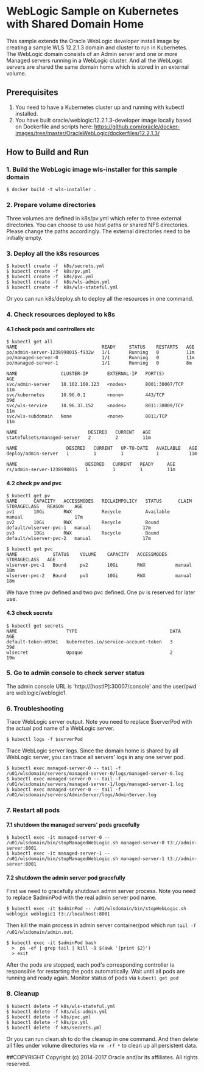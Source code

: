 WebLogic Sample on Kubernetes with Shared Domain Home
=========================================
This sample extends the Oracle WebLogic developer install image by creating a sample WLS 12.2.1.3 domain and cluster to run in Kubernetes. The WebLogic domain consists of an Admin server and one or more Managed servers running in a WebLogic cluster. And all the WebLogic servers are shared the same domain home which is stored in an external volume.

## Prerequisites
1. You need to have a Kubernetes cluster up and running with kubectl installed.
2. You have built oracle/weblogic:12.2.1.3-developer image locally based on Dockerfile and scripts here: https://github.com/oracle/docker-images/tree/master/OracleWebLogic/dockerfiles/12.2.1.3/

## How to Build and Run

### 1. Build the WebLogic image wls-installer for this sample domain
```
$ docker build -t wls-installer .
```

### 2. Prepare volume directories
Three volumes are defined in k8s/pv.yml which refer to three external directories. You can choose to use host paths or shared NFS directories. Please change the paths accordingly. The external directories need to be initially empty.
   
### 3. Deploy all the k8s resources
```
$ kubectl create -f  k8s/secrets.yml 
$ kubectl create -f  k8s/pv.yml 
$ kubectl create -f  k8s/pvc.yml
$ kubectl create -f  k8s/wls-admin.yml
$ kubectl create -f  k8s/wls-stateful.yml
```
Or you can run k8s/deploy.sh to deploy all the resources in one command.

### 4. Check resources deployed to k8s
#### 4.1 check pods and controllers etc
```
$ kubectl get all
NAME                               READY     STATUS    RESTARTS   AGE
po/admin-server-1238998015-f932w   1/1       Running   0          11m
po/managed-server-0                1/1       Running   0          11m
po/managed-server-1                1/1       Running   0          8m

NAME                CLUSTER-IP       EXTERNAL-IP   PORT(S)          AGE
svc/admin-server    10.102.160.123   <nodes>       8001:30007/TCP   11m
svc/kubernetes      10.96.0.1        <none>        443/TCP          39d
svc/wls-service     10.96.37.152     <nodes>       8011:30009/TCP   11m
svc/wls-subdomain   None             <none>        8011/TCP         11m

NAME                          DESIRED   CURRENT   AGE
statefulsets/managed-server   2         2         11m

NAME                  DESIRED   CURRENT   UP-TO-DATE   AVAILABLE   AGE
deploy/admin-server   1         1         1            1           11m

NAME                         DESIRED   CURRENT   READY     AGE
rs/admin-server-1238998015   1         1         1         11m

```

#### 4.2 check pv and pvc
```
$ kubectl get pv
NAME      CAPACITY   ACCESSMODES   RECLAIMPOLICY   STATUS      CLAIM                    STORAGECLASS   REASON    AGE
pv1       10Gi       RWX           Recycle         Available                            manual                   17m
pv2       10Gi       RWX           Recycle         Bound       default/wlserver-pvc-1   manual                   17m
pv3       10Gi       RWX           Recycle         Bound       default/wlserver-pvc-2   manual                   17m

$ kubectl get pvc
NAME             STATUS    VOLUME    CAPACITY   ACCESSMODES   STORAGECLASS   AGE
wlserver-pvc-1   Bound     pv2       10Gi       RWX           manual         18m
wlserver-pvc-2   Bound     pv3       10Gi       RWX           manual         18m
```
We have three pv defined and two pvc defined. One pv is reserved for later use.

#### 4.3 check secrets
```
$ kubectl get secrets
NAME                  TYPE                                  DATA      AGE
default-token-m93m1   kubernetes.io/service-account-token   3         39d
wlsecret              Opaque                                2         19m
```

### 5. Go to admin console to check server status
The admin console URL is 'http://[hostIP]:30007/console' and the user/pwd are weblogic/weblogic1.

### 6. Troubleshooting
Trace WebLogic server output. Note you need to replace $serverPod with the actual pod name of a WebLogic server.
```
$ kubectl logs -f $serverPod
```
Trace WebLogic server logs. Since the domain home is shared by all WebLogic server, you can trace all servers' logs in any one server pod.
```
$ kubectl exec managed-server-0 -- tail -f /u01/wlsdomain/servers/managed-server-0/logs/managed-server-0.log
$ kubectl exec managed-server-0 -- tail -f /u01/wlsdomain/servers/managed-server-1/logs/managed-server-1.log
$ kubectl exec managed-server-0 -- tail -f /u01/wlsdomain/servers/AdminServer/logs/AdminServer.log
```

### 7. Restart all pods
#### 7.1 shutdown the managed servers' pods gracefully
```
$ kubectl exec -it managed-server-0 -- /u01/wlsdomain/bin/stopManagedWebLogic.sh managed-server-0 t3://admin-server:8001
$ kubectl exec -it managed-server-1 -- /u01/wlsdomain/bin/stopManagedWebLogic.sh managed-server-1 t3://admin-server:8001
```
#### 7.2 shutdown the admin server pod gracefully

First we need to gracefully shutdown admin server process. Note you need to replace $adminPod with the real admin server pod name.
```
$ kubectl exec -it $adminPod -- /u01/wlsdomain/bin/stopWebLogic.sh weblogic weblogic1 t3://localhost:8001
```
Then kill the main process in admin server container/pod which run `tail -f /u01/wlsdomain/admin.out`.
```
$ kubectl exec -it $adminPod bash
  >  ps -ef | grep tail | kill -9 $(awk '{print $2}')
  > exit
```
After the pods are stopped, each pod's corresponding controller is responsible for restarting the pods automatically.
Wait until all pods are running and ready again. Monitor status of pods via `kubectl get pod`

### 8. Cleanup
```
$ kubectl delete -f k8s/wls-stateful.yml
$ kubectl delete -f k8s/wls-admin.yml
$ kubectl delete -f k8s/pvc.yml
$ kubectl delete -f k8s/pv.yml
$ kubectl delete -f k8s/secrets.yml
```
Or you can run clean.sh to do the cleanup in one command.
And then delete all files under volume directories via `rm -rf *` to clean up all persistent data.

##COPYRIGHT Copyright (c) 2014-2017 Oracle and/or its affiliates. All rights reserved.

